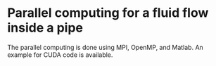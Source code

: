 # Parallel computing for a fluid flow inside a pipe

The parallel computing is done using MPI, OpenMP, and Matlab.
An example for CUDA code is available.
